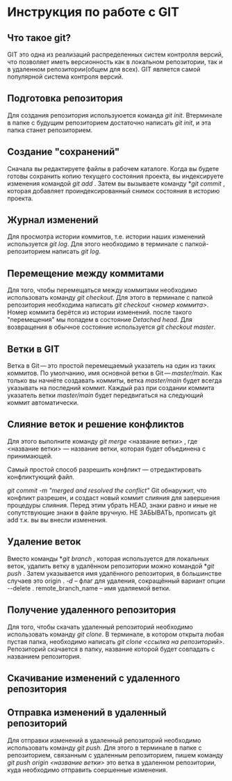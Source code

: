 # Инструкция по работе с GIT

## Что такое git?
GIT это одна из реализаций распределенных систем контролля версий, что позволяет иметь версионность как в локальном репозитории, так и в удаленном репозитории(общем для всех). GIT является самой популярной система контроля версий.

## Подготовка репозитория
Для создания репозитория используюется команда *git init*. Втерминале в папке с будущим репозиторием достаточно написать *git init*, и эта папка станет репозиторием.

## Создание "сохранений"
Сначала вы редактируете файлы в рабочем каталоге. Когда вы будете готовы сохранить копию текущего состояния проекта, вы индексируете изменения командой *git add* . Затем вы вызываете команду **git commit* , которая добавляет проиндексированный снимок состояния в историю проекта.

## Журнал изменений
Для просмотра истории коммитов, т.е. истории наших изменений используется *git log*. Для этого необходимо в терминале с папкой-репозиторием написать *git log*.


## Перемещение между коммитами
Для того, чтобы перемещаться между коммитами необходимо использовать команду *git checkout*. Для этого в терминале с папкой репозитория необходима написать *git checkout <номер коммита>*. Номер коммита берётся из истории изменений. после такого "перемещения" мы попадем в состояние *Detached head*. Для возвращения в обычное состояние используется *git checkout master*.

## Ветки в GIT
Ветка в Git — это простой перемещаемый указатель на один из таких коммитов. По умолчанию, имя основной ветки в Git — *master/main*. Как только вы начнёте создавать коммиты, ветка *master/main* будет всегда указывать на последний коммит. Каждый раз при создании коммита указатель ветки *master/main* будет передвигаться на следующий коммит автоматически.

## Слияние веток и решение конфликтов
Для этого выполните команду *git merge* <название ветки> , где <название ветки> — название ветки, которая будет объединена с принимающей.

Самый простой способ разрешить конфликт — отредактировать конфликтующий файл.  

*git commit -m "merged and resolved the conflict"*
Git обнаружит, что конфликт разрешен, и создаст новый коммит слияния для завершения процедуры слияния. Перед этим убрать HEAD, знаки равно и иные не сопутствующие знаки в файле вручную. НЕ ЗАБЫВАТЬ, прописать git add <File> т.к. вы вы внесли изменения.

## Удаление веток
Вместо команды **git branch* , которая используется для локальных веток, удалить ветку в удалённом репозитории можно командой **git push* . Затем указывается имя удалённого репозитория, в большинстве случаев это origin . *-d* – флаг для удаления, сокращённый вариант опции --delete . remote_branch_name – имя удаляемой ветки.
  
## Получение удаленного репозитория
Для того, чтобы скачать удаленный репозиторий необходимо использовать команду *git clone*. В терминале, в котором открыта любая пустая папка, необходимо написать *git clone <ссылка на репозиторий>*. Репозиторий скачается в папку, название которой будет совпадать с названием репозитория.
  
## Скачивание изменений с удаленного репозитория  

## Отправка изменений в удаленный репозиторий
Для отправки изменений в удаленный репозиторий необходимо использовать команду *git push*. Для этого в терминале в папке с репозиторием, связанным с удаленным репозиторием, пишем команду *git push origin <название ветки>* это ветка в удаленном репозитории, куда необходимо отправить соершенные изменения.
